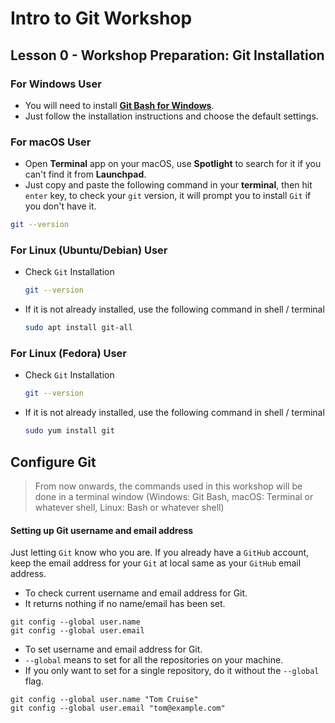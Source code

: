 # Intro to Git Workshop

## Lesson 0 - Workshop Preparation: Git Installation

### For Windows User

- You will need to install [**Git Bash for Windows**](https://git-scm.com/download/win).
- Just follow the installation instructions and choose the default settings.

### For macOS User

- Open **Terminal** app on your macOS, use **Spotlight** to search for it if you can't find it from **Launchpad**.
- Just copy and paste the following command in your **terminal**, then hit `enter` key, to check your `git` version, it will prompt you to install `Git` if you don't have it.

```bash
git --version
```

### For Linux (Ubuntu/Debian) User

- Check `Git` Installation
    ```bash
    git --version
    ```
- If it is not already installed, use the following command in shell / terminal
    ```bash
    sudo apt install git-all
    ```

### For Linux (Fedora) User

- Check `Git` Installation
    ```bash
    git --version
    ```
- If it is not already installed, use the following command in shell / terminal
    ```bash
    sudo yum install git
    ```


## Configure Git

>From now onwards, the commands used in this workshop will be done in a terminal window (Windows: Git Bash, macOS: Terminal or whatever shell, Linux: Bash or whatever shell)

#### Setting up Git username and email address
Just letting `Git` know who you are. If you already have a `GitHub` account, keep the email address for your `Git` at local same as your `GitHub` email address.

- To check current username and email address for Git.
- It returns nothing if no name/email has been set.

```
git config --global user.name
git config --global user.email

```

- To set username and email address for Git.
- `--global` means to set for all the repositories on your machine.
- If you only want to set for a single repository, do it without the `--global` flag.

```
git config --global user.name "Tom Cruise"
git config --global user.email "tom@example.com"

```
